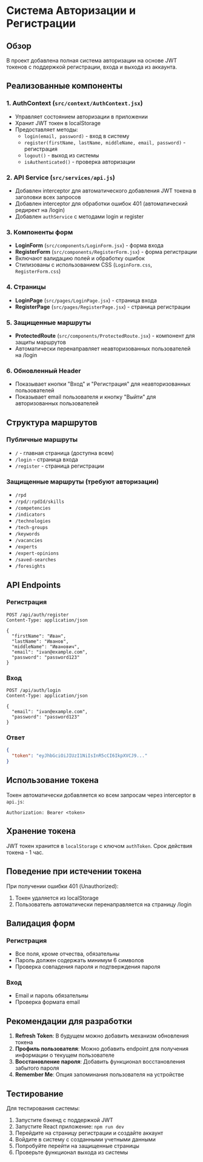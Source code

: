 # Система Авторизации и Регистрации

## Обзор
В проект добавлена полная система авторизации на основе JWT токенов с поддержкой регистрации, входа и выхода из аккаунта.

## Реализованные компоненты

### 1. **AuthContext** (`src/context/AuthContext.jsx`)
- Управляет состоянием авторизации в приложении
- Хранит JWT токен в localStorage
- Предоставляет методы:
  - `login(email, password)` - вход в систему
  - `register(firstName, lastName, middleName, email, password)` - регистрация
  - `logout()` - выход из системы
  - `isAuthenticated()` - проверка авторизации

### 2. **API Service** (`src/services/api.js`)
- Добавлен interceptor для автоматического добавления JWT токена в заголовки всех запросов
- Добавлен interceptor для обработки ошибок 401 (автоматический редирект на /login)
- Добавлен `authService` с методами login и register

### 3. **Компоненты форм**
- **LoginForm** (`src/components/LoginForm.jsx`) - форма входа
- **RegisterForm** (`src/components/RegisterForm.jsx`) - форма регистрации
- Включают валидацию полей и обработку ошибок
- Стилизованы с использованием CSS (`LoginForm.css`, `RegisterForm.css`)

### 4. **Страницы**
- **LoginPage** (`src/pages/LoginPage.jsx`) - страница входа
- **RegisterPage** (`src/pages/RegisterPage.jsx`) - страница регистрации

### 5. **Защищенные маршруты**
- **ProtectedRoute** (`src/components/ProtectedRoute.jsx`) - компонент для защиты маршрутов
- Автоматически перенаправляет неавторизованных пользователей на /login

### 6. **Обновленный Header**
- Показывает кнопки "Вход" и "Регистрация" для неавторизованных пользователей
- Показывает email пользователя и кнопку "Выйти" для авторизованных пользователей

## Структура маршрутов

### Публичные маршруты
- `/` - главная страница (доступна всем)
- `/login` - страница входа
- `/register` - страница регистрации

### Защищенные маршруты (требуют авторизации)
- `/rpd`
- `/rpd/:rpdId/skills`
- `/competencies`
- `/indicators`
- `/technologies`
- `/tech-groups`
- `/keywords`
- `/vacancies`
- `/experts`
- `/expert-opinions`
- `/saved-searches`
- `/foresights`

## API Endpoints

### Регистрация
```
POST /api/auth/register
Content-Type: application/json

{
  "firstName": "Иван",
  "lastName": "Иванов",
  "middleName": "Иванович",
  "email": "ivan@example.com",
  "password": "password123"
}
```

### Вход
```
POST /api/auth/login
Content-Type: application/json

{
  "email": "ivan@example.com",
  "password": "password123"
}
```

### Ответ
```json
{
  "token": "eyJhbGciOiJIUzI1NiIsInR5cCI6IkpXVCJ9..."
}
```

## Использование токена

Токен автоматически добавляется ко всем запросам через interceptor в `api.js`:
```
Authorization: Bearer <token>
```

## Хранение токена

JWT токен хранится в `localStorage` с ключом `authToken`. Срок действия токена - 1 час.

## Поведение при истечении токена

При получении ошибки 401 (Unauthorized):
1. Токен удаляется из localStorage
2. Пользователь автоматически перенаправляется на страницу /login

## Валидация форм

### Регистрация
- Все поля, кроме отчества, обязательны
- Пароль должен содержать минимум 6 символов
- Проверка совпадения пароля и подтверждения пароля

### Вход
- Email и пароль обязательны
- Проверка формата email

## Рекомендации для разработки

1. **Refresh Token**: В будущем можно добавить механизм обновления токена
2. **Профиль пользователя**: Можно добавить endpoint для получения информации о текущем пользователе
3. **Восстановление пароля**: Добавить функционал восстановления забытого пароля
4. **Remember Me**: Опция запоминания пользователя на устройстве

## Тестирование

Для тестирования системы:
1. Запустите бэкенд с поддержкой JWT
2. Запустите React приложение: `npm run dev`
3. Перейдите на страницу регистрации и создайте аккаунт
4. Войдите в систему с созданными учетными данными
5. Попробуйте перейти на защищенные страницы
6. Проверьте функционал выхода из системы
